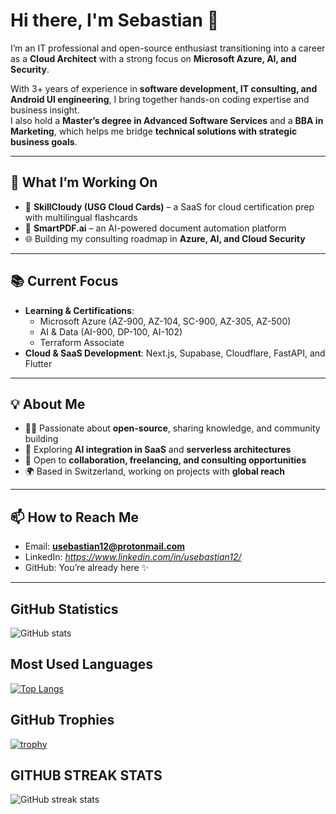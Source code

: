 # Hi there, I'm Sebastian 👋

I’m an IT professional and open-source enthusiast transitioning into a career as a **Cloud Architect** with a strong focus on **Microsoft Azure, AI, and Security**.  

With 3+ years of experience in **software development, IT consulting, and Android UI engineering**, I bring together hands-on coding expertise and business insight.  
I also hold a **Master’s degree in Advanced Software Services** and a **BBA in Marketing**, which helps me bridge **technical solutions with strategic business goals**.  

---

## 🎯 What I’m Working On
- 🚀 **SkillCloudy (USG Cloud Cards)** – a SaaS for cloud certification prep with multilingual flashcards  
- 📄 **SmartPDF.ai** – an AI-powered document automation platform  
- 🌐 Building my consulting roadmap in **Azure, AI, and Cloud Security**

---

## 📚 Current Focus
- **Learning & Certifications**:  
  - Microsoft Azure (AZ-900, AZ-104, SC-900, AZ-305, AZ-500)  
  - AI & Data (AI-900, DP-100, AI-102)  
  - Terraform Associate  
- **Cloud & SaaS Development**: Next.js, Supabase, Cloudflare, FastAPI, and Flutter  

---

## 💡 About Me
- 👨‍💻 Passionate about **open-source**, sharing knowledge, and community building  
- 🔭 Exploring **AI integration in SaaS** and **serverless architectures**  
- 🤝 Open to **collaboration, freelancing, and consulting opportunities**  
- 🌍 Based in Switzerland, working on projects with **global reach**  

---

## 📫 How to Reach Me
- Email: **usebastian12@protonmail.com**  
- LinkedIn: *https://www.linkedin.com/in/usebastian12/*  
- GitHub: You’re already here ✨

------------------------------------------------------------------------------------------------------------------------------------------------------------------

## GitHub Statistics

![GitHub stats](https://github-readme-stats.vercel.app/api?username=usebastian97&theme=algolia&show_icons=true)


## Most Used Languages

[![Top Langs](https://github-readme-stats.vercel.app/api/top-langs/?username=usebastian97)](https://github.com/anuraghazra/github-readme-stats)

## GitHub Trophies

[![trophy](https://github-profile-trophy.vercel.app/?username=usebastian97)](https://github.com/ryo-ma/github-profile-trophy)

## GITHUB STREAK STATS

![GitHub streak stats](https://github-readme-streak-stats.herokuapp.com/?user=usebastian97)
